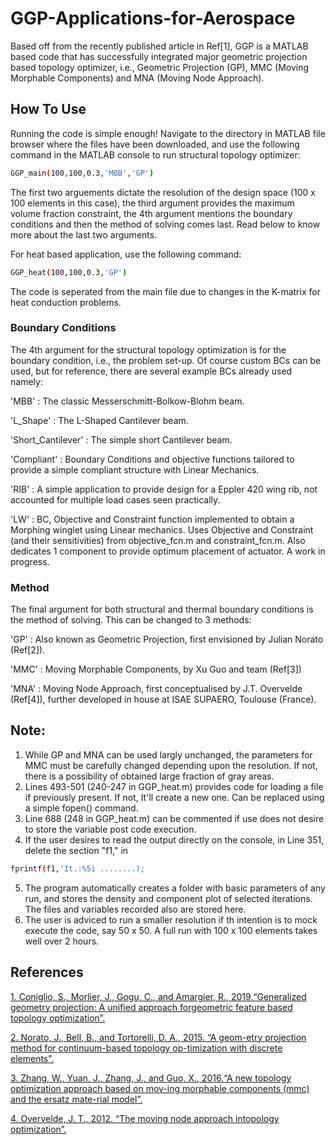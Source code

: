 # GGP-Applications-for-Aerospace

Based off from the recently published article in Ref[1], GGP is a MATLAB based code that has successfully integrated major geometric projection based topology optimizer, i.e., Geometric Projection (GP), MMC (Moving Morphable Components) and MNA (Moving Node Approach).

## How To Use

Running the code is simple enough! Navigate to the directory in MATLAB file browser where the files have been downloaded, and use the following command in the MATLAB console to run structural topology optimizer:

```bash
GGP_main(100,100,0.3,'MBB','GP')
```
The first two arguements dictate the resolution of the design space (100 x 100 elements in this case), the third argument provides the maximum volume fraction constraint, the 4th argument mentions the boundary conditions and then the method of solving comes last. Read below to know more about the last two arguments.

For heat based application, use the following command:

```bash
GGP_heat(100,100,0.3,'GP')
```
The code is seperated from the main file due to changes in the K-matrix for heat conduction problems.

### Boundary Conditions

The 4th argument for the structural topology optimization is for the boundary condition, i.e., the problem set-up. Of course custom BCs can be used, but for reference, there are several example BCs already used namely:

'MBB' : The classic Messerschmitt-Bolkow-Blohm beam.

'L_Shape' : The L-Shaped Cantilever beam.

'Short_Cantilever' : The simple short Cantilever beam.

'Compliant' : Boundary Conditions and objective functions tailored to provide a simple compliant structure with Linear Mechanics.

'RIB' : A simple application to provide design for a Eppler 420 wing rib, not accounted for multiple load cases seen practically.

'LW' : BC, Objective and Constraint function implemented to obtain a Morphing winglet using Linear mechanics. Uses Objective and Constraint (and their sensitivities) from objective_fcn.m and constraint_fcn.m. Also dedicates 1 component to provide optimum placement of actuator. A work in progress.

### Method
The final argument for both structural and thermal boundary conditions is the method of solving. This can be changed to 3 methods:

'GP' : Also known as Geometric Projection, first envisioned by Julian Norato (Ref[2]).

'MMC' : Moving Morphable Components, by Xu Guo and team (Ref[3])

'MNA' : Moving Node Approach, first conceptualised by J.T. Overvelde (Ref[4]), further developed in house at ISAE SUPAERO, Toulouse (France).

## Note:

1) While GP and MNA can be used largly unchanged, the parameters for MMC must be carefully changed depending upon the resolution. If not, there is a possibility of obtained large fraction of gray areas.
2) Lines 493-501 (240-247 in GGP_heat.m) provides code for loading a file if previously present. If not, It'll create a new one. Can be replaced using a simple fopen() command.
3) Line 688 (248 in GGP_heat.m) can be commented if use does not desire to store the variable post code execution.
4) If the user desires to read the output directly on the console, in Line 351, delete the section "f1," in
```bash
fprintf(f1,'It.:%5i ........);
```
5) The program automatically creates a folder with basic parameters of any run, and stores the density and component plot of selected iterations. The files and variables recorded also are stored here.
6) The user is adviced to run a smaller resolution if th intention is to mock execute the code, say 50 x 50. A full run with 100 x 100 elements takes well over 2 hours.

## References

[1. Coniglio, S., Morlier, J., Gogu, C., and Amargier, R., 2019.“Generalized geometry projection:  A unified approach forgeometric feature based topology optimization”.](https://link.springer.com/article/10.1007/s11831-019-09362-8)

[2. Norato, J., Bell, B., and Tortorelli, D. A., 2015.  “A geom-etry projection method for continuum-based topology op-timization with discrete elements”.](https://www.sciencedirect.com/science/article/pii/S0045782515001711?casa_token=Xr892VegDc0AAAAA:89vzo5j0SLHYUh81j6ct9CI6nLxcAElsgHH-j3wqz5d1toX4X8BYiRwC3ZdPUg8Lu_Wyf3BtltM)

[3. Zhang,   W.,   Yuan,   J.,   Zhang,   J.,   and  Guo,   X.,   2016.“A  new  topology  optimization  approach  based  on  mov-ing  morphable  components  (mmc)  and  the  ersatz  mate-rial model”.](https://idp.springer.com/authorize/casa?redirect_uri=https://link.springer.com/content/pdf/10.1007/s00158-015-1372-3.pdf&casa_token=iAKD3Y2P-30AAAAA:yMzRxgj07Jrk8lFPfZERQh7l05SX_PkJFCOmzNqBWRilfAOllY0mJ0dcDsOG7wX5qjq-66Ap8BkrqI2p)

[4. Overvelde,  J.  T.,  2012.    “The  moving  node  approach  intopology optimization”.](https://repository.tudelft.nl/islandora/object/uuid:86c056d8-f368-4239-893f-07ca3a22e112/datastream/OBJ1/download)
